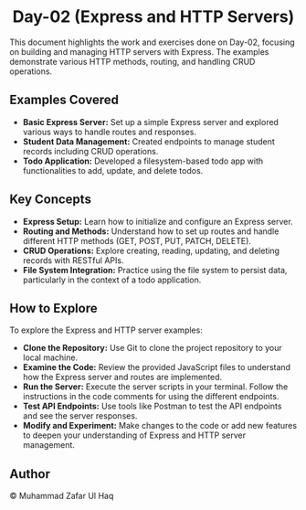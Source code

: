 <h1 style="text-align: center;">Day-02 (Express and HTTP Servers)</h1>
<p>This document highlights the work and exercises done on Day-02, focusing on building and managing HTTP servers with Express. The examples demonstrate various HTTP methods, routing, and handling CRUD operations.</p>

<h2>Examples Covered</h2>
<ul>
    <li><strong>Basic Express Server:</strong> Set up a simple Express server and explored various ways to handle routes and responses.</li>
    <li><strong>Student Data Management:</strong> Created endpoints to manage student records including CRUD operations.</li>
    <li><strong>Todo Application:</strong> Developed a filesystem-based todo app with functionalities to add, update, and delete todos.</li>
</ul>

<h2>Key Concepts</h2>
<ul>
    <li><strong>Express Setup:</strong> Learn how to initialize and configure an Express server.</li>
    <li><strong>Routing and Methods:</strong> Understand how to set up routes and handle different HTTP methods (GET, POST, PUT, PATCH, DELETE).</li>
    <li><strong>CRUD Operations:</strong> Explore creating, reading, updating, and deleting records with RESTful APIs.</li>
    <li><strong>File System Integration:</strong> Practice using the file system to persist data, particularly in the context of a todo application.</li>
</ul>

<h2>How to Explore</h2>
<p>To explore the Express and HTTP server examples:</p>
<ul>
    <li><strong>Clone the Repository:</strong> Use Git to clone the project repository to your local machine.</li>
    <li><strong>Examine the Code:</strong> Review the provided JavaScript files to understand how the Express server and routes are implemented.</li>
    <li><strong>Run the Server:</strong> Execute the server scripts in your terminal. Follow the instructions in the code comments for using the different endpoints.</li>
    <li><strong>Test API Endpoints:</strong> Use tools like Postman to test the API endpoints and see the server responses.</li>
    <li><strong>Modify and Experiment:</strong> Make changes to the code or add new features to deepen your understanding of Express and HTTP server management.</li>
</ul>

<h2>Author</h2>
<p>&copy; Muhammad Zafar Ul Haq</p>
